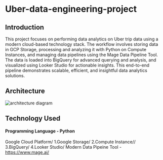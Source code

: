 # Uber-data-engineering-project
## Introduction
This project focuses on performing data analytics on Uber trip data using a modern cloud-based technology stack. The workflow involves storing data in GCP Storage, processing and analyzing it with Python on Compute Instances, and managing data pipelines using the Mage Data Pipeline Tool. The data is loaded into BigQuery for advanced querying and analysis, and visualized using Looker Studio for actionable insights. This end-to-end pipeline demonstrates scalable, efficient, and insightful data analytics solutions.
## Architecture
![architecture diagram](https://github.com/user-attachments/assets/f80af51d-51c8-453e-a34b-31e06423e4e9)
## Technology Used
#### Programming Language - Python

Google Cloud Platform/
  1.Google Storage/
  2.Compute Instance//
  3.BigQuery/
  4.Looker Studio/
Modern Data Pipeine Tool - https://www.mage.ai/
